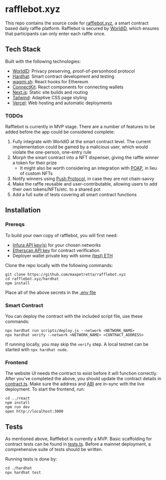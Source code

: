 # rafflebot.xyz
This repo contains the source code for [rafflebot.xyz](https://rafflebot.xyz), a smart contract based daily raffle platform.  Rafflebot is secured by [WorldID](https://id.worldcoin.org), which ensures that participants can only enter each raffle once.

## Tech Stack
Built with the following technologies:

* [WorldID](https://id.worldcoin.org): Privacy preserving, proof-of-personhood protocol
* [Hardhat](https://hardhat.org/): Smart contract development and testing
* [wagmi.sh](https://wagmi.sh/): React hooks for Ethereum
* [ConnectKit](https://docs.family.co/connectkit): React components for connecting wallets
* [Next.js](https://nextjs.org/): Static site builds and routing
* [Tailwind](https://tailwindcss.com/): Adaptive CSS page styling
* [Vercel](https://vercel.com/): Web hosting and automatic deployments

### TODOs
Rafflebot is currently in MVP stage.  There are a number of features to be added before the app could be considered complete:
1. Fully integrate with WorldID at the smart contract level.  The current implementation could be gamed by a malicious user, which would violate the one-person, one-entry rule
2. Morph the smart contract into a NFT dispenser, giving the raffle winner a token for their prize
    - It might also be worth considering an integration with [POAP](https://poap.xyz/), in lieu of custom NFTs
3. Notify winners using [Push Protocol](https://push.org/), in case they are not chain-savvy
4. Make the raffle reusable and user-contributable, allowing users to add their own tokens/NFTs/etc. to a shared pot
5. Add a full suite of tests covering all smart contract functions

## Installation

### Prereqs
To build your own copy of rafflebot, you will first need:
* [Infura API key(s)](https://infura.io/) for your chosen networks
* [Etherscan API key](https://etherscan.io/apis) for contract verification
* Deployer wallet private key with some [(test) ETH](https://faucet.paradigm.xyz/)

Clone the repo locally with the following commands:
```
git clone https://github.com/maxpetretta/rafflebot.xyz
cd rafflebot.xyz/hardhat
npm install
```

Place all of the above secrets in the [.env file](./hardhat/.env.example)

### Smart Contract
You can deploy the contract with the included script file, use these commands:
```
npx hardhat run scripts/deploy.js --network <NETWORK_NAME>
npx hardhat verify --network <NETWORK_NAME> <CONTRACT_ADDRESS>
```

If running locally, you may skip the `verify` step.  A local testnet can be started with `npx hardhat node`.

### Frontend
The website UI needs the contract to exist before it will function correctly.  After you've completed the above, you should update the contract details in [contract.ts](./react/lib/contract.ts).  Make sure the address and [ABI](./react/lib/abi/Rafflebot.json) are in-sync with the live deployment.  To start the frontend, run:
```
cd ../react
npm install
npm run dev
open http://localhost:3000
```

## Tests
As mentioned above, Rafflebot is currently a MVP.  Basic scaffolding for contract tests can be found in [tests.ts](./hardhat/test/tests.ts).  Before a mainnet deployment, a comprehensive suite of tests should be written.

Running tests is done by:
```
cd ./hardhat
npx hardhat test
```
